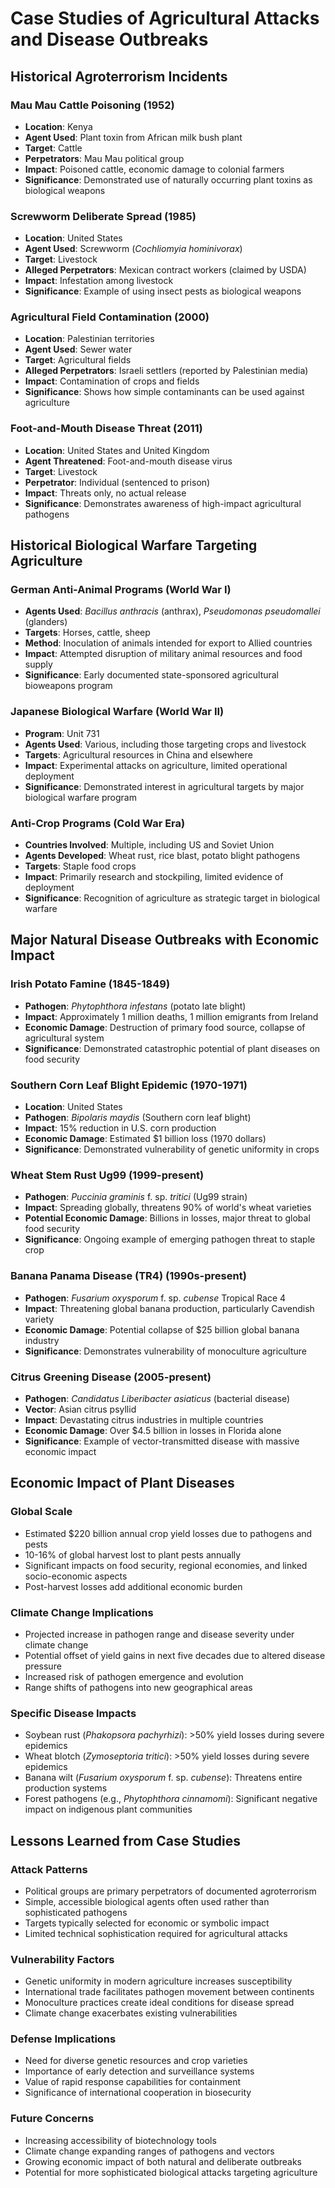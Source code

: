 # Case Studies of Agricultural Attacks and Disease Outbreaks

## Historical Agroterrorism Incidents

### Mau Mau Cattle Poisoning (1952)
- **Location**: Kenya
- **Agent Used**: Plant toxin from African milk bush plant
- **Target**: Cattle
- **Perpetrators**: Mau Mau political group
- **Impact**: Poisoned cattle, economic damage to colonial farmers
- **Significance**: Demonstrated use of naturally occurring plant toxins as biological weapons

### Screwworm Deliberate Spread (1985)
- **Location**: United States
- **Agent Used**: Screwworm (*Cochliomyia hominivorax*)
- **Target**: Livestock
- **Alleged Perpetrators**: Mexican contract workers (claimed by USDA)
- **Impact**: Infestation among livestock
- **Significance**: Example of using insect pests as biological weapons

### Agricultural Field Contamination (2000)
- **Location**: Palestinian territories
- **Agent Used**: Sewer water
- **Target**: Agricultural fields
- **Alleged Perpetrators**: Israeli settlers (reported by Palestinian media)
- **Impact**: Contamination of crops and fields
- **Significance**: Shows how simple contaminants can be used against agriculture

### Foot-and-Mouth Disease Threat (2011)
- **Location**: United States and United Kingdom
- **Agent Threatened**: Foot-and-mouth disease virus
- **Target**: Livestock
- **Perpetrator**: Individual (sentenced to prison)
- **Impact**: Threats only, no actual release
- **Significance**: Demonstrates awareness of high-impact agricultural pathogens

## Historical Biological Warfare Targeting Agriculture

### German Anti-Animal Programs (World War I)
- **Agents Used**: *Bacillus anthracis* (anthrax), *Pseudomonas pseudomallei* (glanders)
- **Targets**: Horses, cattle, sheep
- **Method**: Inoculation of animals intended for export to Allied countries
- **Impact**: Attempted disruption of military animal resources and food supply
- **Significance**: Early documented state-sponsored agricultural bioweapons program

### Japanese Biological Warfare (World War II)
- **Program**: Unit 731
- **Agents Used**: Various, including those targeting crops and livestock
- **Targets**: Agricultural resources in China and elsewhere
- **Impact**: Experimental attacks on agriculture, limited operational deployment
- **Significance**: Demonstrated interest in agricultural targets by major biological warfare program

### Anti-Crop Programs (Cold War Era)
- **Countries Involved**: Multiple, including US and Soviet Union
- **Agents Developed**: Wheat rust, rice blast, potato blight pathogens
- **Targets**: Staple food crops
- **Impact**: Primarily research and stockpiling, limited evidence of deployment
- **Significance**: Recognition of agriculture as strategic target in biological warfare

## Major Natural Disease Outbreaks with Economic Impact

### Irish Potato Famine (1845-1849)
- **Pathogen**: *Phytophthora infestans* (potato late blight)
- **Impact**: Approximately 1 million deaths, 1 million emigrants from Ireland
- **Economic Damage**: Destruction of primary food source, collapse of agricultural system
- **Significance**: Demonstrated catastrophic potential of plant diseases on food security

### Southern Corn Leaf Blight Epidemic (1970-1971)
- **Location**: United States
- **Pathogen**: *Bipolaris maydis* (Southern corn leaf blight)
- **Impact**: 15% reduction in U.S. corn production
- **Economic Damage**: Estimated $1 billion loss (1970 dollars)
- **Significance**: Demonstrated vulnerability of genetic uniformity in crops

### Wheat Stem Rust Ug99 (1999-present)
- **Pathogen**: *Puccinia graminis* f. sp. *tritici* (Ug99 strain)
- **Impact**: Spreading globally, threatens 90% of world's wheat varieties
- **Potential Economic Damage**: Billions in losses, major threat to global food security
- **Significance**: Ongoing example of emerging pathogen threat to staple crop

### Banana Panama Disease (TR4) (1990s-present)
- **Pathogen**: *Fusarium oxysporum* f. sp. *cubense* Tropical Race 4
- **Impact**: Threatening global banana production, particularly Cavendish variety
- **Economic Damage**: Potential collapse of $25 billion global banana industry
- **Significance**: Demonstrates vulnerability of monoculture agriculture

### Citrus Greening Disease (2005-present)
- **Pathogen**: *Candidatus Liberibacter asiaticus* (bacterial disease)
- **Vector**: Asian citrus psyllid
- **Impact**: Devastating citrus industries in multiple countries
- **Economic Damage**: Over $4.5 billion in losses in Florida alone
- **Significance**: Example of vector-transmitted disease with massive economic impact

## Economic Impact of Plant Diseases

### Global Scale
- Estimated $220 billion annual crop yield losses due to pathogens and pests
- 10-16% of global harvest lost to plant pests annually
- Significant impacts on food security, regional economies, and linked socio-economic aspects
- Post-harvest losses add additional economic burden

### Climate Change Implications
- Projected increase in pathogen range and disease severity under climate change
- Potential offset of yield gains in next five decades due to altered disease pressure
- Increased risk of pathogen emergence and evolution
- Range shifts of pathogens into new geographical areas

### Specific Disease Impacts
- Soybean rust (*Phakopsora pachyrhizi*): >50% yield losses during severe epidemics
- Wheat blotch (*Zymoseptoria tritici*): >50% yield losses during severe epidemics
- Banana wilt (*Fusarium oxysporum* f. sp. *cubense*): Threatens entire production systems
- Forest pathogens (e.g., *Phytophthora cinnamomi*): Significant negative impact on indigenous plant communities

## Lessons Learned from Case Studies

### Attack Patterns
- Political groups are primary perpetrators of documented agroterrorism
- Simple, accessible biological agents often used rather than sophisticated pathogens
- Targets typically selected for economic or symbolic impact
- Limited technical sophistication required for agricultural attacks

### Vulnerability Factors
- Genetic uniformity in modern agriculture increases susceptibility
- International trade facilitates pathogen movement between continents
- Monoculture practices create ideal conditions for disease spread
- Climate change exacerbates existing vulnerabilities

### Defense Implications
- Need for diverse genetic resources and crop varieties
- Importance of early detection and surveillance systems
- Value of rapid response capabilities for containment
- Significance of international cooperation in biosecurity

### Future Concerns
- Increasing accessibility of biotechnology tools
- Climate change expanding ranges of pathogens and vectors
- Growing economic impact of both natural and deliberate outbreaks
- Potential for more sophisticated biological attacks targeting agriculture
